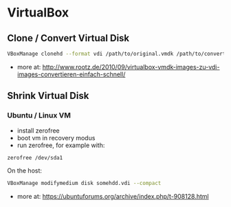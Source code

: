 # VirtualBox

## Clone / Convert Virtual Disk

```bash
VBoxManage clonehd --format vdi /path/to/original.vmdk /path/to/converted.vdi
```

- more at: http://www.rootz.de/2010/09/virtualbox-vmdk-images-zu-vdi-images-convertieren-einfach-schnell/

## Shrink Virtual Disk

### Ubuntu / Linux VM

- install zerofree
- boot vm in recovery modus
- run zerofree, for example with:

```bash
zerofree /dev/sda1
```

On the host:

```bash
VBoxManage modifymedium disk somehdd.vdi --compact
```

- more at: https://ubuntuforums.org/archive/index.php/t-908128.html
